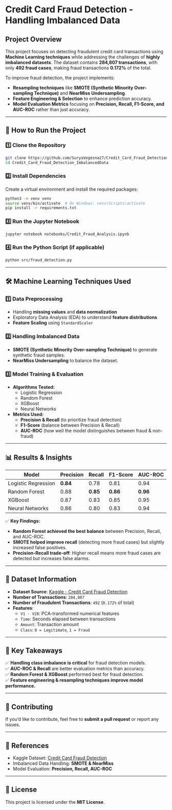 

# **Credit Card Fraud Detection - Handling Imbalanced Data** 

##  **Project Overview**
This project focuses on detecting fraudulent credit card transactions using **Machine Learning techniques** while addressing the challenges of **highly imbalanced datasets**. The dataset contains **284,807 transactions**, with only **492 fraud cases**, making fraud transactions **0.172%** of the total.

To improve fraud detection, the project implements:
- **Resampling techniques** like **SMOTE (Synthetic Minority Over-sampling Technique)** and **NearMiss Undersampling**.
- **Feature Engineering & Selection** to enhance prediction accuracy.
- **Model Evaluation Metrics** focusing on **Precision, Recall, F1-Score, and AUC-ROC** rather than just accuracy.

---

## 🚀 **How to Run the Project**
### **1️⃣ Clone the Repository**
```bash
git clone https://github.com/SuryaVegesna27/Credit_Card_Fraud_Detection_ImbalancedData.git
cd Credit_Card_Fraud_Detection_ImbalancedData
```

### **2️⃣ Install Dependencies**
Create a virtual environment and install the required packages:
```bash
python3 -m venv venv
source venv/bin/activate  # On Windows: venv\Scripts\activate
pip install -r requirements.txt
```

### **3️⃣ Run the Jupyter Notebook**
```bash
jupyter notebook notebooks/Credit_Fraud_Analysis.ipynb
```

### **4️⃣ Run the Python Script (if applicable)**
```bash
python src/fraud_detection.py
```

---

## 🛠️ **Machine Learning Techniques Used**
### **1️⃣ Data Preprocessing**
- Handling **missing values** and **data normalization**
- Exploratory Data Analysis (EDA) to understand **feature distributions**
- **Feature Scaling** using `StandardScaler`

### **2️⃣ Handling Imbalanced Data**
- **SMOTE (Synthetic Minority Over-sampling Technique)** to generate synthetic fraud samples.
- **NearMiss Undersampling** to balance the dataset.

### **3️⃣ Model Training & Evaluation**
- **Algorithms Tested:**
  - Logistic Regression
  - Random Forest
  - XGBoost
  - Neural Networks
- **Metrics Used:**
  - **Precision & Recall** (to prioritize fraud detection)
  - **F1-Score** (balance between Precision & Recall)
  - **AUC-ROC** (how well the model distinguishes between fraud & non-fraud)

---

## 📊 **Results & Insights**
| Model                | Precision | Recall | F1-Score | AUC-ROC |
|----------------------|-----------|--------|---------|---------|
| Logistic Regression | **0.84**  | 0.78   | 0.81    | 0.94    |
| Random Forest       | 0.88      | **0.85** | **0.86** | **0.96** |
| XGBoost            | 0.87      | 0.83   | 0.85    | 0.95    |
| Neural Networks    | 0.86      | 0.80   | 0.83    | 0.94    |

✅ **Key Findings:**
- **Random Forest achieved the best balance** between Precision, Recall, and AUC-ROC.
- **SMOTE helped improve recall** (detecting more fraud cases) but slightly increased false positives.
- **Precision-Recall trade-off**: Higher recall means more fraud cases are detected but increases false alarms.

---

## 📜 **Dataset Information**
- **Dataset Source**: [Kaggle - Credit Card Fraud Detection](https://www.kaggle.com/mlg-ulb/creditcardfraud)
- **Number of Transactions**: `284,807`
- **Number of Fraudulent Transactions**: `492` (`0.172%` of total)
- **Features**:
  - `V1 - V28`: PCA-transformed numerical features
  - `Time`: Seconds elapsed between transactions
  - `Amount`: Transaction amount
  - `Class`: `0 = Legitimate`, `1 = Fraud`

---

## 📌 **Key Takeaways**
✅ **Handling class imbalance is critical** for fraud detection models.  
✅ **AUC-ROC & Recall** are better evaluation metrics than accuracy.  
✅ **Random Forest & XGBoost** performed best for fraud detection.  
✅ **Feature engineering & resampling techniques improve model performance.**

---

## 🤝 **Contributing**
If you’d like to contribute, feel free to **submit a pull request** or report any issues.

---

## 🔗 **References**
- Kaggle Dataset: [Credit Card Fraud Detection](https://www.kaggle.com/mlg-ulb/creditcardfraud)
- Imbalanced Data Handling: **SMOTE & NearMiss**  
- Model Evaluation: **Precision, Recall, AUC-ROC**

---

## 📜 **License**
This project is licensed under the **MIT License**.
